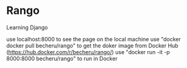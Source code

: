 # Rango
Learning Django

use localhost:8000 to see the page on the local machine
use "docker docker pull becheru/rango" to get the doker image from Docker Hub (https://hub.docker.com/r/becheru/rango/)
use "docker run -it -p 8000:8000 becheru/rango" to run in Docker

